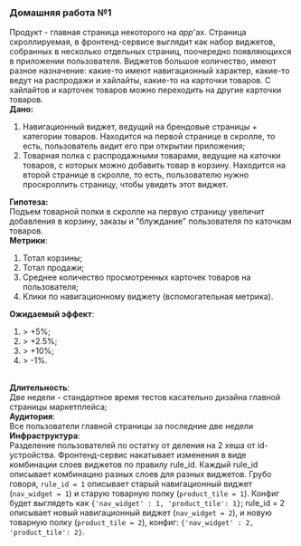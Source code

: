 ### Домашняя работа №1
Продукт - главная страница некоторого на *app*'ах. Страница скроллируемая, в фронтенд-сервисе выглядит как набор виджетов, собранных в несколько отдельных страниц, поочередно появляющихся в приложении пользователя. Виджетов большое количество, имеют разное назначение: какие-то имеют навигационный характер, какие-то ведут на распродажи и хайлайты, какие-то на карточки товаров. С хайлайтов и карточек товаров можно переходить на другие карточки товаров.
<br>**Дано:** 
1. Навигационный виджет, ведущий на брендовые страницы + категории товаров. Находится на первой странице в скролле, то есть, пользователь видит его при открытии приложения;
2. Товарная полка с распродажными товарами, ведущие на каточки товаров, с которых можно добавить товар в корзину. Находится на второй странице в скролле, то есть, пользователю нужно проскроллить страницу, чтобы увидеть этот виджет.

**Гипотеза:**
<br>Подъем товарной полки в скролле на первую страницу увеличит добавления в корзину, заказы и "блуждание" пользователя по каточкам товаров.
<br>**Метрики**:
1. Тотал корзины;
2. Тотал продажи;
3. Среднее количество просмотренных карточек товаров на пользователя;
4. Клики по навигационному виджету (вспомогательная метрика).<br>

**Ожидаемый эффект**:
1. \> +5%;
2. \> +2.5%;
3. \> +10%;
4. \> -1%.

<br>**Длительность**:
<br>Две недели - стандартное время тестов касательно дизайна главной страницы маркетплейса;
<br>**Аудитория**:
<br>Все пользователи главной страницы за последние две недели
<br>**Инфраструктура**:
<br>Разделение пользователей по остатку от деления на 2 хеша от id-устройства. Фронтенд-сервис накатывает изменения в виде комбинации слоев виджетов по правилу rule_id. Каждый rule_id описывает комбинацию разных слоев для разных виджетов. Грубо говоря, `rule_id = 1` описывает старый навигационный виджет (`nav_widget = 1`) и старую товарную полку (`product_tile = 1`). Конфиг будет выглядеть как `{'nav_widget' : 1, 'product_tile': 1}`; rule_id = 2 описывает новый навигационный виджет (`nav_widget = 2`),  и новую товарную полку (`product_tile = 2`), конфиг: `{'nav_widget' : 2, 'product_tile': 2}`.


